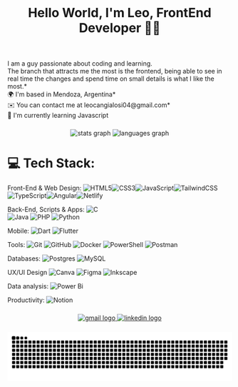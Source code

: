 <br clear="both">

<h1 align="center">Hello World, I'm Leo, FrontEnd Developer 👋🏼</h1>

###

<br clear="both">

<p align="left">I am a guy passionate about coding and learning. <br>The branch that attracts me the most is the frontend, being able to see in real time the changes and spend time on small details is what I like the most.* <br>🌍  I'm based in Mendoza, Argentina* <br>✉️  You can contact me at leocangialosi04@gmail.com* <br>🧠  I'm currently learning Javascript</p>

###

<div align="center">
  <img src="https://github-readme-stats.vercel.app/api?username=LeoCan10&hide_title=false&hide_rank=false&show_icons=true&include_all_commits=true&count_private=true&disable_animations=false&theme=merko&locale=en&hide_border=false&custom_title=My%20Github%20Stats" height="160" alt="stats graph"  />
  <img src="https://github-readme-stats.vercel.app/api/top-langs?username=LeoCan10&locale=en&hide_title=false&layout=compact&card_width=320&langs_count=4&theme=merko&hide_border=false" height="160" alt="languages graph"  />
</div>

###
# 💻 Tech Stack:

Front-End & Web Design:
![HTML5](https://img.shields.io/badge/html5-%23E34F26.svg?style=for-the-badge&logo=html5&logoColor=white)![CSS3](https://img.shields.io/badge/css3-%231572B6.svg?style=for-the-badge&logo=css3&logoColor=white)![JavaScript](https://img.shields.io/badge/javascript-%23323330.svg?style=for-the-badge&logo=javascript&logoColor=%23F7DF1E)![TailwindCSS](https://img.shields.io/badge/tailwindcss-%2338B2AC.svg?style=for-the-badge&logo=tailwind-css&logoColor=white)![TypeScript](https://img.shields.io/badge/typescript-%23007ACC.svg?style=for-the-badge&logo=typescript&logoColor=white)![Angular](https://img.shields.io/badge/angular-%23DD0031.svg?style=for-the-badge&logo=angular&logoColor=white)![Netlify](https://img.shields.io/badge/netlify-%23000000.svg?style=for-the-badge&logo=netlify&logoColor=#00C7B7)

Back-End, Scripts & Apps:
![C](https://img.shields.io/badge/c-%2300599C.svg?style=for-the-badge&logo=c&logoColor=white)   
![Java](https://img.shields.io/badge/java-%23ED8B00.svg?style=for-the-badge&logo=openjdk&logoColor=white)
![PHP](https://img.shields.io/badge/php-%23777BB4.svg?style=for-the-badge&logo=php&logoColor=white)
![Python](https://img.shields.io/badge/python-3670A0?style=for-the-badge&logo=python&logoColor=ffdd54)


Mobile:
![Dart](https://img.shields.io/badge/dart-%230175C2.svg?style=for-the-badge&logo=dart&logoColor=white)
![Flutter](https://img.shields.io/badge/Flutter-%2302569B.svg?style=for-the-badge&logo=Flutter&logoColor=white)

Tools:
![Git](https://img.shields.io/badge/git-%23F05033.svg?style=for-the-badge&logo=git&logoColor=white)
![GitHub](https://img.shields.io/badge/github-%23121011.svg?style=for-the-badge&logo=github&logoColor=white) 
![Docker](https://img.shields.io/badge/docker-%230db7ed.svg?style=for-the-badge&logo=docker&logoColor=white)
![PowerShell](https://img.shields.io/badge/PowerShell-%235391FE.svg?style=for-the-badge&logo=powershell&logoColor=white)
![Postman](https://img.shields.io/badge/Postman-FF6C37?style=for-the-badge&logo=postman&logoColor=white)

Databases:
![Postgres](https://img.shields.io/badge/postgres-%23316192.svg?style=for-the-badge&logo=postgresql&logoColor=white) 
![MySQL](https://img.shields.io/badge/mysql-4479A1.svg?style=for-the-badge&logo=mysql&logoColor=white) 

UX/UI Design
![Canva](https://img.shields.io/badge/Canva-%2300C4CC.svg?style=for-the-badge&logo=Canva&logoColor=white)
![Figma](https://img.shields.io/badge/figma-%23F24E1E.svg?style=for-the-badge&logo=figma&logoColor=white)
![Inkscape](https://img.shields.io/badge/Inkscape-e0e0e0?style=for-the-badge&logo=inkscape&logoColor=080A13)

Data analysis:
![Power Bi](https://img.shields.io/badge/power_bi-F2C811?style=for-the-badge&logo=powerbi&logoColor=black)

Productivity:
![Notion](https://img.shields.io/badge/Notion-%23000000.svg?style=for-the-badge&logo=notion&logoColor=white)  

###

<div align="center">
  <a href="leocangialosi04@gmail.com" target="_blank">
    <img src="https://img.shields.io/static/v1?message=Gmail&logo=gmail&label=&color=D14836&logoColor=black&labelColor=&style=for-the-badge" height="40" alt="gmail logo"  />
  </a>
  <a href="https://www.linkedin.com/feed/" target="_blank">
    <img src="https://img.shields.io/static/v1?message=LinkedIn&logo=linkedin&label=&color=0077B5&logoColor=black&labelColor=&style=for-the-badge" height="40" alt="linkedin logo"  />
  </a>
</div>

###
<picture>
  <source media="(prefers-color-scheme: dark)" srcset="https://raw.githubusercontent.com/LeoCan10/LeoCan10/output/github-snake-dark.svg" />
  <source media="(prefers-color-scheme: light)" srcset="https://raw.githubusercontent.com/LeoCan10/LeoCan10/output/github-snake.svg" />
  <img alt="github-snake" src="https://raw.githubusercontent.com/LeoCan10/LeoCan10/output/github-snake.svg" />
</picture>
